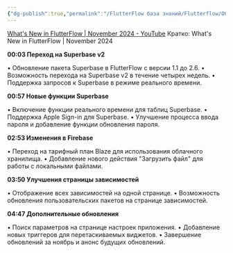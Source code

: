 ```yaml
---
{"dg-publish":true,"permalink":"/FlutterFlow база знаний/Flutterflow/Обновления FF/2024-12-09_What's New in FlutterFlow  December 09, 2024/","created":"2024-12-09T15:44:56.576-03:00","updated":"2024-12-09T15:54:18.503-03:00"}
---
```


[What's New in FlutterFlow | November 2024 - YouTube](https://www.youtube.com/watch?v=GARWU98CNks)
Кратко:
What's New in FlutterFlow | November 2024

**00:03 Переход на Superbase v2**

• Обновление пакета Superbase в FlutterFlow с версии 1.1 до 2.6.
• Возможность перехода на Superbase v2 в течение четырех недель.
• Поддержка запросов к Superbase в режиме реального времени.

**00:57 Новые функции Superbase**

• Включение функции реального времени для таблиц Superbase.
• Поддержка Apple Sign-in для Superbase.
• Улучшение процесса ввода пароля и добавление функции обновления пароля.

**02:53 Изменения в Firebase**

• Переход на тарифный план Blaze для использования облачного хранилища.
• Добавление нового действия "Загрузить файл" для работы с локальными файлами.

**03:50 Улучшения страницы зависимостей**

• Отображение всех зависимостей на одной странице.
• Возможность обновления пользовательских пакетов на странице зависимостей.

**04:47 Дополнительные обновления**

• Поиск параметров на странице настроек приложения.
• Добавление новых триггеров для перетаскиваемых виджетов.
• Завершение обновлений за ноябрь и анонс будущих обновлений.

